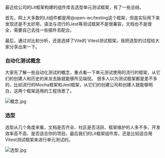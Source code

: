 
最近给公司的Lit框架构建的组件库去选型单元测试框架，有了一些总结。

首先，网上大多数的Lit组件都是用@open-wc/testing这个框架，但是实际用下来发现还是不太好用，语法与流行的Jest等测试框架不是很兼容，文档也不是很全，需要自己去找一些插件去配合。

最后，通过对比和分析，还是选择了Vite的 Vitest测试框架。我把选型的过程给大家分享出来一下。

### 自动化测试概念

大家先了解一些自动化测试的概念，重点看一下单元测试使用的流行的框架，从它们的创建人和历史的来龙去脉就能够所见端倪。
很多人以为测试框架都是差不多的，比如流行的Mocha框架和Jest框架，从它们的创建公司和创建人就能够明白，这两个框架适用的工程场景了。

![概念.jpg]({{site.baseurl}}/assets/概念.jpg)


### 选型

选型从几个角度来看，文档是否齐全、社区是否活跃、框架维护的人多不多、开发效率高不高、是否适合你的项目。最后我们的Lit框架组件库，还是比较适合用Vitest测试框架来进行单元测试的。

![选型.jpg]({{site.baseurl}}/assets/选型.jpg)
